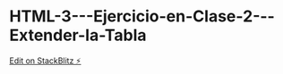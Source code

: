 # HTML-3---Ejercicio-en-Clase-2---Extender-la-Tabla

[Edit on StackBlitz ⚡️](https://stackblitz.com/edit/web-platform-7guylt)
